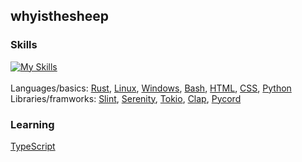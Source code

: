 ## whyisthesheep

### Skills
[![My Skills](https://skillicons.dev/icons?i=rust,arch,linux,windows,bash,powershell,html,css,py&theme=dark)]((https://skillicons.dev))
<br><br>Languages/basics: [Rust](https://www.rust-lang.org/), [Linux](https://archlinux.org/), [Windows](https://www.microsoft.com/en-gb/windows), [Bash](https://www.gnu.org/software/bash/), [HTML](https://developer.mozilla.org/en-US/docs/Web/HTML), [CSS](https://developer.mozilla.org/en-US/docs/Web/CSS), [Python](https://www.python.org/)
<br>Libraries/framworks: [Slint](https://slint.dev/), [Serenity](https://github.com/serenity-rs/serenity), [Tokio](https://tokio.rs/), [Clap](https://github.com/clap-rs/clap), [Pycord](https://pycord.dev/)

### Learning
[TypeScript](https://www.typescriptlang.org/)
